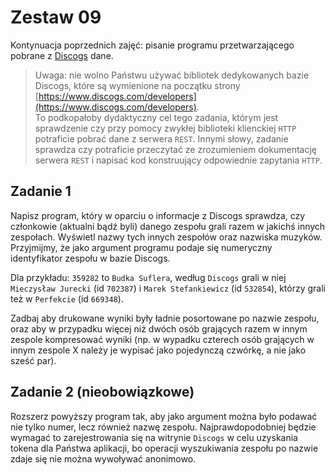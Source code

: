 # Zestaw 09

Kontynuacja poprzednich zajęć: pisanie programu przetwarzającego pobrane z [Discogs](Discogs.com) dane.

> Uwaga: nie wolno Państwu używać bibliotek dedykowanych bazie Discogs, które są wymienione na początku strony [https://www.discogs.com/developers](https://www.discogs.com/developers).  
> To podkopałoby dydaktyczny cel tego zadania, którym jest sprawdzenie czy przy pomocy zwykłej biblioteki klienckiej `HTTP` potraficie pobrać dane z serwera `REST`. Innymi słowy, zadanie sprawdza czy potraficie przeczytać ze zrozumieniem dokumentację serwera `REST` i napisać kod konstruujący odpowiednie zapytania `HTTP`.

## Zadanie 1

Napisz program, który w oparciu o informacje z Discogs sprawdza, czy członkowie (aktualni bądź byli) danego zespołu grali razem w jakichś innych zespołach. Wyświetl nazwy tych innych zespołów oraz nazwiska muzyków. Przyjmijmy, że jako argument programu podaje się numeryczny identyfikator zespołu w bazie Discogs.

Dla przykładu: `359282` to `Budka Suflera`, według `Discogs` grali w niej `Mieczysław Jurecki` (id `702387`) i `Marek Stefankiewicz` (id `532854`), którzy grali też w `Perfekcie` (id `669348`).

Zadbaj aby drukowane wyniki były ładnie posortowane po nazwie zespołu, oraz aby w przypadku więcej niż dwóch osób grających razem w innym zespole kompresować wyniki (np. w wypadku czterech osób grających w innym zespole X należy je wypisać jako pojedynczą czwórkę, a nie jako sześć par).

## Zadanie 2 (nieobowiązkowe)

Rozszerz powyższy program tak, aby jako argument można było podawać nie tylko numer, lecz również nazwę zespołu. Najprawdopodobniej będzie wymagać to zarejestrowania się na witrynie `Discogs` w celu uzyskania tokena dla Państwa aplikacji, bo operacji wyszukiwania zespołu po nazwie zdaje się nie można wywoływać anonimowo.
